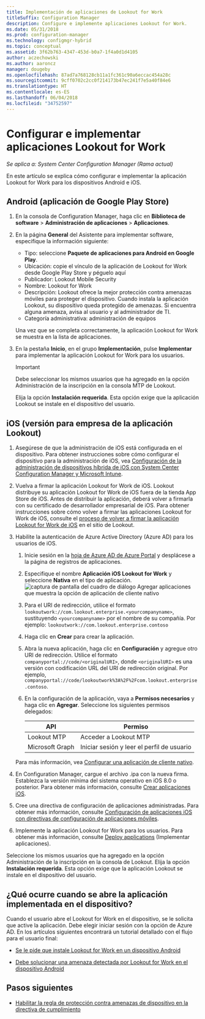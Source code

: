 ```yaml
---
title: Implementación de aplicaciones de Lookout for Work
titleSuffix: Configuration Manager
description: Configure e implemente aplicaciones Lookout for Work.
ms.date: 05/31/2018
ms.prod: configuration-manager
ms.technology: configmgr-hybrid
ms.topic: conceptual
ms.assetid: 3f62b763-4347-453d-b0a7-1f4a0d1d4105
author: aczechowski
ms.author: aaroncz
manager: dougeby
ms.openlocfilehash: 87ad7a768128cb11a1fc361c90a6eccac454a28c
ms.sourcegitcommit: 9cff0702c2cc0f214173b47ec241f7e5a40f84e6
ms.translationtype: HT
ms.contentlocale: es-ES
ms.lasthandoff: 06/04/2018
ms.locfileid: "34752597"
---
```

# <a name="configure-and-deploy-lookout-for-work-apps"></a>Configurar e implementar aplicaciones Lookout for Work

*Se aplica a: System Center Configuration Manager (Rama actual)*

En este artículo se explica cómo configurar e implementar la aplicación Lookout for Work para los dispositivos Android e iOS.



## <a name="android-google-play-store-app"></a>Android (aplicación de Google Play Store)
1.  En la consola de Configuration Manager, haga clic en **Biblioteca de software** > **Administración de aplicaciones** > **Aplicaciones**.  

2.  En la página **General** del Asistente para implementar software, especifique la información siguiente:  
    - Tipo: seleccione **Paquete de aplicaciones para Android en Google Play**.
    - Ubicación: copie el vínculo de la aplicación de Lookout for Work desde Google Play Store y péguelo aquí
    - Publicador: Lookout Mobile Security
    - Nombre: Lookout for Work
    - Descripción: Lookout ofrece la mejor protección contra amenazas móviles para proteger el dispositivo. Cuando instala la aplicación Lookout, su dispositivo queda protegido de amenazas. Si encuentra alguna amenaza, avisa al usuario y al administrador de TI.
    - Categoría administrativa: administración de equipos  

    Una vez que se completa correctamente, la aplicación Lookout for Work se muestra en la lista de aplicaciones.  

3.  En la pestaña **Inicio**, en el grupo **Implementación**, pulse **Implementar** para implementar la aplicación Lookout for Work para los usuarios.   
    >[!IMPORTANT]  
    >Debe seleccionar los mismos usuarios que ha agregado en la opción Administración de la inscripción en la consola MTP de Lookout.  

    Elija la opción **Instalación requerida**. Esta opción exige que la aplicación Lookout se instale en el dispositivo del usuario.  



## <a name="ios-enterprise-signed-version-of-lookout-app"></a>iOS (versión para empresa de la aplicación Lookout)

1. Asegúrese de que la administración de iOS está configurada en el dispositivo. Para obtener instrucciones sobre cómo configurar el dispositivo para la administración de iOS, vea [Configuración de la administración de dispositivos híbrida de iOS con System Center Configuration Manager y Microsoft Intune](/sccm/mdm/deploy-use/enroll-hybrid-ios-mac).  

2. Vuelva a firmar la aplicación Lookout for Work de iOS. Lookout distribuye su aplicación Lookout for Work de iOS fuera de la tienda App Store de iOS. Antes de distribuir la aplicación, deberá volver a firmarla con su certificado de desarrollador empresarial de iOS. Para obtener instrucciones sobre cómo volver a firmar las aplicaciones Lookout for Work de iOS, consulte el [proceso de volver a firmar la aplicación Lookout for Work de iOS](https://personal.support.lookout.com/hc/articles/114094038714) en el sitio de Lookout.  

3. Habilite la autenticación de Azure Active Directory (Azure AD) para los usuarios de iOS.
   1.  Inicie sesión en la [hoja de Azure AD de Azure Portal](https://portal.azure.com/#blade/Microsoft_AAD_IAM/ActiveDirectoryMenuBlade/Overview) y desplácese a la página de registros de aplicaciones.  
   2.  Especifique el nombre **Aplicación iOS Lookout for Work** y seleccione **Nativa** en el tipo de aplicación.  
  ![captura de pantalla del cuadro de diálogo Agregar aplicaciones que muestra la opción de aplicación de cliente nativo](media/aad-add-app-reg.png)

   3.  Para el URI de redirección, utilice el formato `lookoutwork://com.lookout.enterprise.<yourcompanyname>`, sustituyendo `<yourcompanyname>` por el nombre de su compañía. Por ejemplo: `lookoutwork://com.lookout.enterprise.contoso`
   4. Haga clic en **Crear** para crear la aplicación. 
   5.  Abra la nueva aplicación, haga clic en **Configuración** y agregue otro URI de redirección. Utilice el formato `companyportal://code/<originalURI>`, donde `<originalURI>` es una versión con codificación URL del URI de redirección original. Por ejemplo, `companyportal://code/lookoutwork%3A%2F%2Fcom.lookout.enterprise.contoso`.
   6.  En la configuración de la aplicación, vaya a **Permisos necesarios** y haga clic en **Agregar**. Seleccione los siguientes permisos delegados:  

       | API  | Permiso  |
       |---------|---------|
       | Lookout MTP     | Acceder a Lookout MTP         |
       | Microsoft Graph     | Iniciar sesión y leer el perfil de usuario        |  

   Para más información, vea [Configurar una aplicación de cliente nativo](/azure/app-service/app-service-mobile-how-to-configure-active-directory-authentication#optional-configure-a-native-client-application).  


4. En Configuration Manager, cargue el archivo .ipa con la nueva firma. Establezca la versión mínima del sistema operativo en iOS 8.0 o posterior. Para obtener más información, consulte [Crear aplicaciones iOS](/sccm/apps/get-started/creating-ios-applications).   


5. Cree una directiva de configuración de aplicaciones administradas. Para obtener más información, consulte [Configuración de aplicaciones iOS con directivas de configuración de aplicaciones móviles](/sccm/apps/deploy-use/configure-ios-apps-with-app-configuration-policies).  


6. Implemente la aplicación Lookout for Work para los usuarios. Para obtener más información, consulte [Deploy applications](/sccm/apps/deploy-use/deploy-applications) (Implementar aplicaciones).  

  Seleccione los mismos usuarios que ha agregado en la opción Administración de la inscripción en la consola de Lookout. Elija la opción **Instalación requerida**. Esta opción exige que la aplicación Lookout se instale en el dispositivo del usuario.



## <a name="what-happens-when-the-deployed-app-is-opened-on-the-device"></a>¿Qué ocurre cuando se abre la aplicación implementada en el dispositivo?

Cuando el usuario abre el Lookout for Work en el dispositivo, se le solicita que active la aplicación. Debe elegir iniciar sesión con la opción de Azure AD. En los artículos siguientes encontrará un tutorial detallado con el flujo para el usuario final:

- [Se le pide que instale Lookout for Work en un dispositivo Android](/intune-user-help/you-are-prompted-to-install-lookout-for-work-android)

- [Debe solucionar una amenaza detectada por Lookout for Work en el dispositivo Android](/intune-user-help/you-need-to-resolve-a-threat-found-by-lookout-for-work-android)



## <a name="next-steps"></a>Pasos siguientes
- [Habilitar la regla de protección contra amenazas de dispositivo en la directiva de cumplimiento](enable-device-threat-protection-rule-compliance-policy.md)
